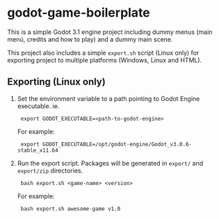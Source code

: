 # godot-game-boilerplate

This is a simple Godot 3.1 engine project including dummy menus (main menú, credits and how to play) and a dummy main scene.

This project also includes a simple `export.sh` script (Linux only) for exporting project to multiple platforms (Windows, Linux and HTML).

## Exporting (Linux only)

1. Set the environment variable to a path pointing to Godot Engine executable. ie.

        export GODOT_EXECUTABLE=<path-to-godot-engine>

    For example:

        export GODOT_EXECUTABLE=/opt/godot-engine/Godot_v3.0.6-stable_x11.64

2. Run the export script. Packages will be generated in `export/` and `export/zip` directories.

        bash export.sh <game-name> <version>

    For example:

        bash export.sh awesome-game v1.0
